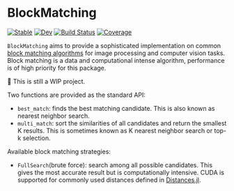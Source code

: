 # BlockMatching

[![Stable](https://img.shields.io/badge/docs-stable-blue.svg)](https://johnnychen94.github.io/BlockMatching.jl/stable)
[![Dev](https://img.shields.io/badge/docs-dev-blue.svg)](https://johnnychen94.github.io/BlockMatching.jl/dev)
[![Build Status](https://github.com/johnnychen94/BlockMatching.jl/workflows/CI/badge.svg)](https://github.com/johnnychen94/BlockMatching.jl/actions)
[![Coverage](https://codecov.io/gh/johnnychen94/BlockMatching.jl/branch/master/graph/badge.svg)](https://codecov.io/gh/johnnychen94/BlockMatching.jl)

`BlockMatching` aims to provide a sophisticated implementation on common [block matching
algorithms](https://en.wikipedia.org/wiki/Block-matching_algorithm) for image processing and
computer vision tasks. Block matching is a data and computational intense algorithm, performance is
of high priority for this package.

🚧 This is still a WIP project.

Two functions are provided as the standard API:

- `best_match`: finds the best matching candidate. This is also known as nearest neighbor search.
- `multi_match`: sort the similarities of all candidates and return the smallest K results. This is sometimes known as K nearest neighbor search or top-k selection.

Available block matching strategies:

- `FullSearch`(brute force): search among all possible candidates. This gives the most accurate result 
  but is computationally intensive. CUDA is supported for commonly used distances defined in 
  [Distances.jl].


[Distances.jl]: https://github.com/JuliaStats/Distances.jl
